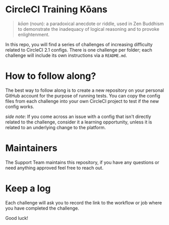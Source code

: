 # CircleCI Training Kōans

> _kōan_ (noun): a paradoxical anecdote or riddle, used in Zen Buddhism to demonstrate the inadequacy of logical reasoning and to provoke enlightenment.

In this repo, you will find a series of challenges of increasing difficulty related to CircleCI 2.1 configs. There is one challenge per folder; each challenge will include its own instructions via a `README.md`.

# How to follow along?

The best way to follow along is to create a new repository on your personal GitHub account for the purpose of running tests. You can copy the config files from each challenge into your own CircleCI project to test if the new config works.

_side note_: If you come across an issue with a config that isn't directly related to the challenge, consider it a learning opportunity, unless it is related to an underlying change to the platform.

# Maintainers

The Support Team maintains this repository, if you have any questions or need anything approved feel free to reach out.

# Keep a log

Each challenge will ask you to record the link to the workflow or job where you have completed the challenge.

Good luck!
